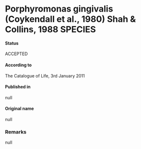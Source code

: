 # Porphyromonas gingivalis (Coykendall et al., 1980) Shah & Collins, 1988 SPECIES

#### Status
ACCEPTED

#### According to
The Catalogue of Life, 3rd January 2011

#### Published in
null

#### Original name
null

### Remarks
null